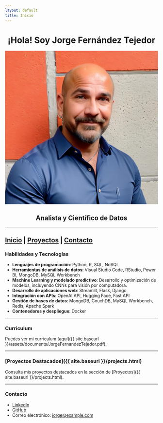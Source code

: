 ```yaml
---
layout: default
title: Inicio
---
```


<div align="center">

# ¡Hola! Soy Jorge Fernández Tejedor


![Foto de Jorge Fernández](/assets/images/jorge_fernandez.JPG)

## Analista y Científico de Datos

</div>

---

[Inicio](/index.html) | [Proyectos](/projects.html) | [Contacto](#contacto)
---

### Habilidades y Tecnologías

- **Lenguajes de programación**: Python, R, SQL, NoSQL
- **Herramientas de análisis de datos**: Visual Studio Code, RStudio, Power BI, MongoDB, MySQL Workbench
- **Machine Learning y modelado predictivo**: Desarrollo y optimización de modelos, incluyendo CNNs para visión por computadora.
- **Desarrollo de aplicaciones web**: Streamlit, Flask, Django
- **Integración con APIs**: OpenAI API, Hugging Face, Fast API
- **Gestión de bases de datos**: MongoDB, CouchDB, MySQL Workbench, Redis, Apache Spark
- **Contenedores y despliegue**: Docker

---

### Curriculum

Puedes ver mi currículum [aquí]({{ site.baseurl }}/assets/documents/JorgeFernandezTejedor.pdf).

---

### [Proyectos Destacados]({{ site.baseurl }}/projects.html)

Consulta mis proyectos destacados en la sección de [Proyectos]({{ site.baseurl }}/projects.html).

---

### Contacto

- [LinkedIn](https://www.linkedin.com/in/joferte)
- [GitHub](https://github.com/joferte84)
- Correo electrónico: [jorge@example.com](mailto:jorge_fernandez_84@yahoo.es)
